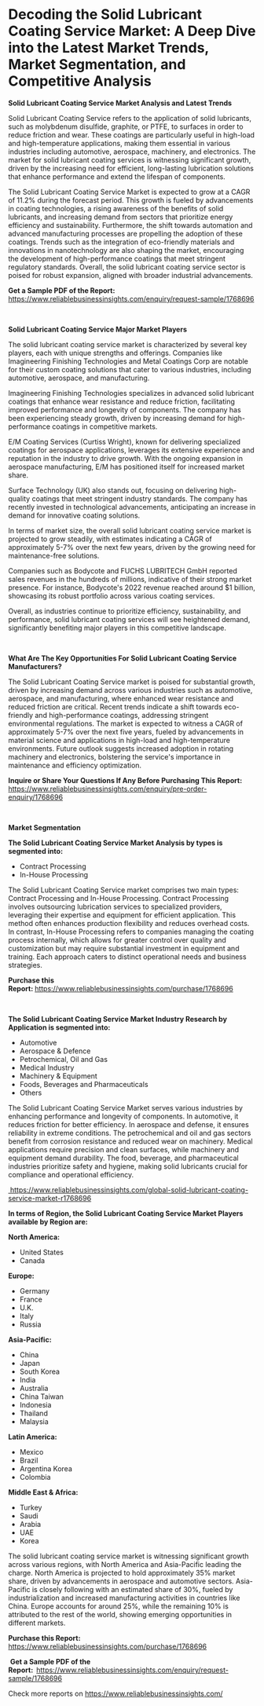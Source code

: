 <p><h1>Decoding the Solid Lubricant Coating Service Market: A Deep Dive into the Latest Market Trends, Market Segmentation, and Competitive Analysis</h1></p><p><strong>Solid Lubricant Coating Service Market Analysis and Latest Trends</strong></p>
<p><p>Solid Lubricant Coating Service refers to the application of solid lubricants, such as molybdenum disulfide, graphite, or PTFE, to surfaces in order to reduce friction and wear. These coatings are particularly useful in high-load and high-temperature applications, making them essential in various industries including automotive, aerospace, machinery, and electronics. The market for solid lubricant coating services is witnessing significant growth, driven by the increasing need for efficient, long-lasting lubrication solutions that enhance performance and extend the lifespan of components.</p><p>The Solid Lubricant Coating Service Market is expected to grow at a CAGR of 11.2% during the forecast period. This growth is fueled by advancements in coating technologies, a rising awareness of the benefits of solid lubricants, and increasing demand from sectors that prioritize energy efficiency and sustainability. Furthermore, the shift towards automation and advanced manufacturing processes are propelling the adoption of these coatings. Trends such as the integration of eco-friendly materials and innovations in nanotechnology are also shaping the market, encouraging the development of high-performance coatings that meet stringent regulatory standards. Overall, the solid lubricant coating service sector is poised for robust expansion, aligned with broader industrial advancements.</p></p>
<p><strong>Get a Sample PDF of the Report:&nbsp;</strong> <a href="https://www.reliablebusinessinsights.com/enquiry/request-sample/1768696?utm_campaign=2811&utm_medium=2&utm_source=Github&utm_content=ia&utm_term=11032025&utm_id=solid-lubricant-coating-service">https://www.reliablebusinessinsights.com/enquiry/request-sample/1768696</a></p>
<p>&nbsp;</p>
<p><strong>Solid Lubricant Coating Service Major Market Players</strong></p>
<p><p>The solid lubricant coating service market is characterized by several key players, each with unique strengths and offerings. Companies like Imagineering Finishing Technologies and Metal Coatings Corp are notable for their custom coating solutions that cater to various industries, including automotive, aerospace, and manufacturing.</p><p>Imagineering Finishing Technologies specializes in advanced solid lubricant coatings that enhance wear resistance and reduce friction, facilitating improved performance and longevity of components. The company has been experiencing steady growth, driven by increasing demand for high-performance coatings in competitive markets.</p><p>E/M Coating Services (Curtiss Wright), known for delivering specialized coatings for aerospace applications, leverages its extensive experience and reputation in the industry to drive growth. With the ongoing expansion in aerospace manufacturing, E/M has positioned itself for increased market share.</p><p>Surface Technology (UK) also stands out, focusing on delivering high-quality coatings that meet stringent industry standards. The company has recently invested in technological advancements, anticipating an increase in demand for innovative coating solutions.</p><p>In terms of market size, the overall solid lubricant coating service market is projected to grow steadily, with estimates indicating a CAGR of approximately 5-7% over the next few years, driven by the growing need for maintenance-free solutions.</p><p>Companies such as Bodycote and FUCHS LUBRITECH GmbH reported sales revenues in the hundreds of millions, indicative of their strong market presence. For instance, Bodycote's 2022 revenue reached around $1 billion, showcasing its robust portfolio across various coating services.</p><p>Overall, as industries continue to prioritize efficiency, sustainability, and performance, solid lubricant coating services will see heightened demand, significantly benefiting major players in this competitive landscape.</p></p>
<p>&nbsp;</p>
<p><strong>What Are The Key Opportunities For Solid Lubricant Coating Service Manufacturers?</strong></p>
<p><p>The Solid Lubricant Coating Service market is poised for substantial growth, driven by increasing demand across various industries such as automotive, aerospace, and manufacturing, where enhanced wear resistance and reduced friction are critical. Recent trends indicate a shift towards eco-friendly and high-performance coatings, addressing stringent environmental regulations. The market is expected to witness a CAGR of approximately 5-7% over the next five years, fueled by advancements in material science and applications in high-load and high-temperature environments. Future outlook suggests increased adoption in rotating machinery and electronics, bolstering the service's importance in maintenance and efficiency optimization.</p></p>
<p><strong>Inquire or Share Your Questions If Any Before Purchasing This Report:</strong> <a href="https://www.reliablebusinessinsights.com/enquiry/pre-order-enquiry/1768696?utm_campaign=2811&utm_medium=2&utm_source=Github&utm_content=ia&utm_term=11032025&utm_id=solid-lubricant-coating-service">https://www.reliablebusinessinsights.com/enquiry/pre-order-enquiry/1768696</a></p>
<p>&nbsp;</p>
<p><strong>Market Segmentation</strong></p>
<p><strong>The Solid Lubricant Coating Service Market Analysis by types is segmented into:</strong></p>
<p><ul><li>Contract Processing</li><li>In-House Processing</li></ul></p>
<p><p>The Solid Lubricant Coating Service market comprises two main types: Contract Processing and In-House Processing. Contract Processing involves outsourcing lubrication services to specialized providers, leveraging their expertise and equipment for efficient application. This method often enhances production flexibility and reduces overhead costs. In contrast, In-House Processing refers to companies managing the coating process internally, which allows for greater control over quality and customization but may require substantial investment in equipment and training. Each approach caters to distinct operational needs and business strategies.</p></p>
<p><strong>Purchase this Report:&nbsp;</strong><a href="https://www.reliablebusinessinsights.com/purchase/1768696?utm_campaign=2811&utm_medium=2&utm_source=Github&utm_content=ia&utm_term=11032025&utm_id=solid-lubricant-coating-service">https://www.reliablebusinessinsights.com/purchase/1768696</a></p>
<p>&nbsp;</p>
<p><strong>The Solid Lubricant Coating Service Market Industry Research by Application is segmented into:</strong></p>
<p><ul><li>Automotive</li><li>Aerospace & Defence</li><li>Petrochemical, Oil and Gas</li><li>Medical Industry</li><li>Machinery & Equipment</li><li>Foods, Beverages and Pharmaceuticals</li><li>Others</li></ul></p>
<p><p>The Solid Lubricant Coating Service Market serves various industries by enhancing performance and longevity of components. In automotive, it reduces friction for better efficiency. In aerospace and defense, it ensures reliability in extreme conditions. The petrochemical and oil and gas sectors benefit from corrosion resistance and reduced wear on machinery. Medical applications require precision and clean surfaces, while machinery and equipment demand durability. The food, beverage, and pharmaceutical industries prioritize safety and hygiene, making solid lubricants crucial for compliance and operational efficiency.</p></p>
<p><a href="https://www.reliablebusinessinsights.com/global-solid-lubricant-coating-service-market-r1768696?utm_campaign=2811&utm_medium=2&utm_source=Github&utm_content=ia&utm_term=11032025&utm_id=solid-lubricant-coating-service">&nbsp;https://www.reliablebusinessinsights.com/global-solid-lubricant-coating-service-market-r1768696</a></p>
<p><strong>In terms of Region, the Solid Lubricant Coating Service Market Players available by Region are:</strong></p>
<p>
    <p> <strong> North America: </strong>
        <ul>
            <li>United States</li>
            <li>Canada</li>
        </ul>
        </p> 
    <p> <strong> Europe: </strong>
        <ul>
            <li>Germany</li>
            <li>France</li>
            <li>U.K.</li>
            <li>Italy</li>
            <li>Russia</li>
        </ul>
        </p> 
    <p> <strong> Asia-Pacific: </strong>
        <ul>
            <li>China</li>
            <li>Japan</li>
            <li>South Korea</li>
            <li>India</li>
            <li>Australia</li>
            <li>China Taiwan</li>
            <li>Indonesia</li>
            <li>Thailand</li>
            <li>Malaysia</li>
        </ul>
        </p> 
    <p> <strong> Latin America: </strong>
        <ul>
            <li>Mexico</li>
            <li>Brazil</li>
            <li>Argentina Korea</li>
            <li>Colombia</li>
        </ul>
        </p> 
    <p> <strong> Middle East & Africa: </strong>
        <ul>
            <li>Turkey</li>
            <li>Saudi</li>
            <li>Arabia</li>
            <li>UAE</li>
            <li>Korea</li>
        </ul>
    </p>
    </p>
<p><p>The solid lubricant coating service market is witnessing significant growth across various regions, with North America and Asia-Pacific leading the charge. North America is projected to hold approximately 35% market share, driven by advancements in aerospace and automotive sectors. Asia-Pacific is closely following with an estimated share of 30%, fueled by industrialization and increased manufacturing activities in countries like China. Europe accounts for around 25%, while the remaining 10% is attributed to the rest of the world, showing emerging opportunities in different markets.</p></p>
<p><strong>Purchase this Report: </strong><a href="https://www.reliablebusinessinsights.com/purchase/1768696?utm_campaign=2811&utm_medium=2&utm_source=Github&utm_content=ia&utm_term=11032025&utm_id=solid-lubricant-coating-service">https://www.reliablebusinessinsights.com/purchase/1768696</a></p>
<p>&nbsp;<strong>Get a Sample PDF of the Report:&nbsp;&nbsp;</strong><a href="https://www.reliablebusinessinsights.com/enquiry/request-sample/1768696?utm_campaign=2811&utm_medium=2&utm_source=Github&utm_content=ia&utm_term=11032025&utm_id=solid-lubricant-coating-service">https://www.reliablebusinessinsights.com/enquiry/request-sample/1768696</a></p>
<p><strong></strong></p>
<p>Check more reports on <a href="https://www.reliablebusinessinsights.com/?utm_campaign=2811&utm_medium=2&utm_source=Github&utm_content=ia&utm_term=11032025&utm_id=solid-lubricant-coating-service">https://www.reliablebusinessinsights.com/</a></p>
